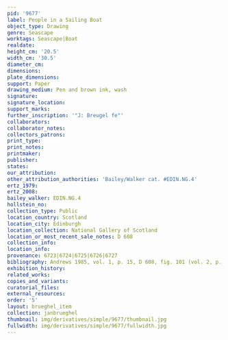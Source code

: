 ```yaml
---
pid: '9677'
label: People in a Sailing Boat
object_type: Drawing
genre: Seascape
worktags: Seascape|Boat
realdate:
height_cm: '20.5'
width_cm: '30.5'
diameter_cm:
dimensions:
plate_dimensions:
support: Paper
drawing_medium: Pen and brown ink, wash
signature:
signature_location:
support_marks:
further_inscription: '"J: Breugel fe"'
collaborators:
collaborator_notes:
collectors_patrons:
print_type:
print_notes:
printmaker:
publisher:
states:
our_attribution:
other_attribution_authorities: 'Bailey/Walker cat. #EDIN.NG.4'
ertz_1979:
ertz_2008:
bailey_walker: EDIN.NG.4
hollstein_no:
collection_type: Public
location_country: Scotland
location_city: Edinburgh
location_collection: National Gallery of Scotland
location_or_most_recent_sale_notes: D 608
collection_info:
location_info:
provenance: 6723|6724|6725|6726|6727
bibliography: Andrews 1985, vol. 1, p. 15, D 608, fig. 101 (vol. 2, p. 25)
exhibition_history:
related_works:
copies_and_variants:
curatorial_files:
external_resources:
order: '5'
layout: brueghel_item
collection: janbrueghel
thumbnail: img/derivatives/simple/9677/thumbnail.jpg
fullwidth: img/derivatives/simple/9677/fullwidth.jpg
---
```

